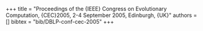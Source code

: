 +++
title =  "Proceedings of the {IEEE} Congress on Evolutionary Computation, {CEC}2005, 2-4 September 2005, Edinburgh, {UK}"
authors = []
bibtex = "bib/DBLP-conf-cec-2005"
+++
